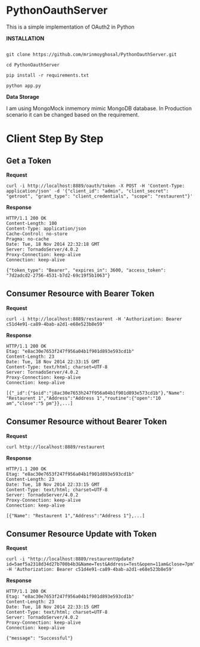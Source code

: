 # PythonOauthServer
This is a simple implementation of OAuth2 in Python


**INSTALLATION**

```

git clone https://github.com/mrinmoyghosal/PythonOauthServer.git

cd PythonOauthServer

pip install -r requirements.txt

python app.py

```


**Data Storage**

I am using MongoMock inmemory mimic MongoDB database. In Production scenario it can be changed based on the requirement.


Client Step By Step
===========

Get a Token
-------

**Request**
```
curl -i http://localhost:8889/oauth/token -X POST -H 'Content-Type: application/json' -d '{"client_id": "admin", "client_secret": "getroot", "grant_type": "client_credentials", "scope": "restaurent"}'
```

**Response**
```http
HTTP/1.1 200 OK
Content-Length: 100
Content-Type: application/json
Cache-Control: no-store
Pragma: no-cache
Date: Tue, 18 Nov 2014 22:32:18 GMT
Server: TornadoServer/4.0.2
Proxy-Connection: keep-alive
Connection: keep-alive

{"token_type": "Bearer", "expires_in": 3600, "access_token": "7d2adcd2-2756-4531-b7d2-69c19f5b1063"}
```

Consumer Resource with Bearer Token
-------
**Request**

```
curl -i http://localhost:8889/restaurent -H 'Authorization: Bearer c51d4e91-ca89-4bab-a2d1-e68e523b8e59'
```

**Response**
```http
HTTP/1.1 200 OK
Etag: "e8ac30e7653f247f956a04b1f901d893e593cd1b"
Content-Length: 23
Date: Tue, 18 Nov 2014 22:33:15 GMT
Content-Type: text/html; charset=UTF-8
Server: TornadoServer/4.0.2
Proxy-Connection: keep-alive
Connection: keep-alive

[{"_id":{"$oid":"j8ac30e7653h247f956a04b1f901d893e573cd1b"},"Name": "Restaurent 1","Address":"Address 1","routine":{"open":"10 am","close":"5 pm"}},...]

```

Consumer Resource without Bearer Token
-------
**Request**

```
curl http://localhost:8889/restaurent
```

**Response**
```http
HTTP/1.1 200 OK
Etag: "e8ac30e7653f247f956a04b1f901d893e593cd1b"
Content-Length: 23
Date: Tue, 18 Nov 2014 22:33:15 GMT
Content-Type: text/html; charset=UTF-8
Server: TornadoServer/4.0.2
Proxy-Connection: keep-alive
Connection: keep-alive

[{"Name": "Restaurent 1","Address":"Address 1"},...]
```

Consumer Resource Update with Token
-------
**Request**

```
curl -i "http://localhost:8889/restaurentUpdate?id=5aef5a2318d34d27b700b4b3&Name=Test&Address=Test&open=11am&close=7pm" -H 'Authorization: Bearer c51d4e91-ca89-4bab-a2d1-e68e523b8e59'
```

**Response**
```http
HTTP/1.1 200 OK
Etag: "e8ac30e7653f247f956a04b1f901d893e593cd1b"
Content-Length: 23
Date: Tue, 18 Nov 2014 22:33:15 GMT
Content-Type: text/html; charset=UTF-8
Server: TornadoServer/4.0.2
Proxy-Connection: keep-alive
Connection: keep-alive

{"message": "Successful"}
```
